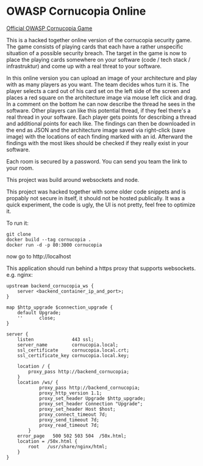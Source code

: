 # OWASP Cornucopia Online

[Official OWASP Cornucopia Game](https://owasp.org/www-project-cornucopia/)

This is a hacked together online version of the cornucopia security game.
The game consists of playing cards that each have a rather unspecific situation of a possible security breach. The target in the game is now to place the playing cards somewhere on your software (code / tech stack / infrastruktur) and come up with a real threat to your software.

In this online version you can upload an image of your architecture and play with as many players as you want. The team decides whos turn it is. The player selects a card out of his card set on the left side of the screen and places a red square on the architecture image via mouse left click and drag. In a comment on the bottom he can now describe the thread he sees in the software. Other players can like this potential thread, if they feel there's a real thread in your software. Each player gets points for describing a thread and additional points for each like. The findings can then be downloaded in the end as JSON and the architecture image saved via right-click (save image) with the locations of each finding marked with an id.
Afterward the findings with the most likes should be checked if they really exist in your software.

Each room is secured by a password. You can send you team the link to your room.

This project was build around websockets and node. 

This project was hacked together with some older code snippets and is propably not secure in itself, it should not be hosted publically.
It was a quick experiment, the code is ugly, the UI is not pretty, feel free to optimize it.

To run it:

    git clone
    docker build --tag cornucopia .
    docker run -d -p 80:3000 cornucopia

now go to http://localhost

This application should run behind a https proxy that supports websockets.
e.g. nginx:

    upstream backend_cornucopia_ws {
        server <backend_container_ip_and_port>;
    }

    map $http_upgrade $connection_upgrade {
        default Upgrade;
        ''      close;
    }

    server {
        listen              443 ssl;
        server_name         cornucopia.local;
        ssl_certificate     cornucopia.local.crt;
        ssl_certificate_key cornucopia.local.key;

        location / {
            proxy_pass http://backend_cornucopia;
        }
        location /ws/ {
                proxy_pass http://backend_cornucopia;
                proxy_http_version 1.1;
                proxy_set_header Upgrade $http_upgrade;
                proxy_set_header Connection "Upgrade";
                proxy_set_header Host $host;
                proxy_connect_timeout 7d;
                proxy_send_timeout 7d;
                proxy_read_timeout 7d;
            }
        error_page   500 502 503 504  /50x.html;
        location = /50x.html {
            root   /usr/share/nginx/html;
        }
    }
